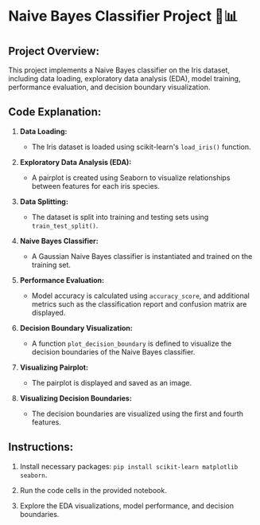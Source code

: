 # Naive Bayes Classifier Project 🌿📊

## Project Overview:
This project implements a Naive Bayes classifier on the Iris dataset, including data loading, exploratory data analysis (EDA), model training, performance evaluation, and decision boundary visualization.

## Code Explanation:
1. **Data Loading:**
   - The Iris dataset is loaded using scikit-learn's `load_iris()` function.

2. **Exploratory Data Analysis (EDA):**
   - A pairplot is created using Seaborn to visualize relationships between features for each iris species.

3. **Data Splitting:**
   - The dataset is split into training and testing sets using `train_test_split()`.

4. **Naive Bayes Classifier:**
   - A Gaussian Naive Bayes classifier is instantiated and trained on the training set.

5. **Performance Evaluation:**
   - Model accuracy is calculated using `accuracy_score`, and additional metrics such as the classification report and confusion matrix are displayed.

6. **Decision Boundary Visualization:**
   - A function `plot_decision_boundary` is defined to visualize the decision boundaries of the Naive Bayes classifier.

7. **Visualizing Pairplot:**
   - The pairplot is displayed and saved as an image.

8. **Visualizing Decision Boundaries:**
   - The decision boundaries are visualized using the first and fourth features.

## Instructions:
1. Install necessary packages: `pip install scikit-learn matplotlib seaborn`.

2. Run the code cells in the provided notebook.

3. Explore the EDA visualizations, model performance, and decision boundaries.


